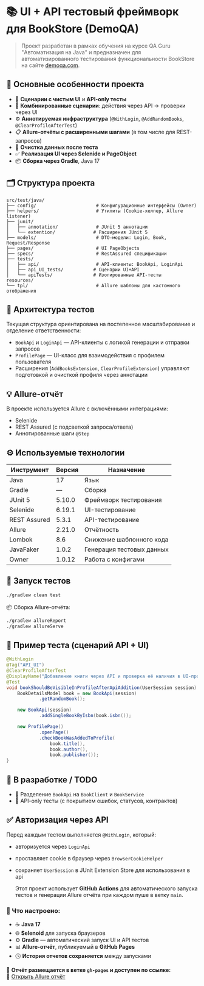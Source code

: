 # 📚 UI + API тестовый фреймворк для BookStore (DemoQA)

> Проект разработан в рамках обучения на курсе QA Guru "Автоматизация на Java" и предназначен для автоматизированного тестирования функциональности BookStore на сайте [demoqa.com](https://demoqa.com/).

## 🧩 Основные особенности проекта

- 🧪 **Сценарии с чистым UI** и **API-only тесты**
- 🔗 **Комбинированные сценарии**: действия через API → проверки через UI
- ⚙️ **Аннотируемая инфраструктура** (`@WithLogin`, `@AddRandomBooks`, `@ClearProfileAfterTest`)
- 📋 **Allure-отчёты с расширенными шагами** (в том числе для REST-запросов)
- 🧹 **Очистка данных после теста**
- ✅ **Реализация UI через Selenide и PageObject**
- 📦 **Сборка через Gradle**, Java 17

## 🗂 Структура проекта

```
src/test/java/
├── config/                      # Конфигурационные интерфейсы (Owner)
├── helpers/                     # Утилиты (Cookie-хелпер, Allure listener)
├── junit/
│   ├── annotation/              # JUnit 5 аннотации
│   └── extention/              # Расширения JUnit 5
├── models/                      # DTO-модели: Login, Book, Request/Response
├── pages/                       # UI PageObjects
├── specs/                       # RestAssured спецификации
├── tests/
│   ├── api/                     # API-клиенты: BookApi, LoginApi
│   ├── api_UI_tests/           # Сценарии UI+API
│   └── apiTests/               # Изолированные API-тесты
resources/
└── tpl/                         # Allure шаблоны для кастомного отображения
```

## 🧠 Архитектура тестов

Текущая структура ориентирована на постепенное масштабирование и отделение ответственности:

- `BookApi` и `LoginApi` — API-клиенты с логикой генерации и отправки запросов
- `ProfilePage` — UI-класс для взаимодействия с профилем пользователя
- Расширения (`AddBooksExtension`, `ClearProfileExtension`) управляют подготовкой и очисткой профиля через аннотации

## 💡 Allure-отчёт

В проекте используется Allure с включёнными интеграциями:
- Selenide
- REST Assured (с подсветкой запроса/ответа)
- Аннотированные шаги `@Step`

## ⚙️ Используемые технологии

| Инструмент              | Версия     | Назначение                     |
|-------------------------|------------|--------------------------------|
| Java                    | 17         | Язык                           |
| Gradle                  | —          | Сборка                         |
| JUnit 5                 | 5.10.0     | Фреймворк тестирования         |
| Selenide                | 6.19.1     | UI-тестирование                |
| REST Assured            | 5.3.1      | API-тестирование               |
| Allure                  | 2.21.0     | Отчётность                     |
| Lombok                  | 8.6        | Снижение шаблонного кода       |
| JavaFaker               | 1.0.2      | Генерация тестовых данных      |
| Owner                   | 1.0.12     | Работа с конфигами             |

## 🚀 Запуск тестов

```bash
./gradlew clean test
```

📦 Сборка Allure-отчёта:
```bash
./gradlew allureReport
./gradlew allureServe
```

## 🧪 Пример теста (сценарий API + UI)

```java
@WithLogin
@Tag("API_UI")
@ClearProfileAfterTest
@DisplayName("Добавление книги через API и проверка её наличия в UI-профиле")
@Test
void bookShouldBeVisibleInProfileAfterApiAddition(UserSession session) {
    BookDetailsModel book = new BookApi(session)
            .getRandomBook();

    new BookApi(session)
            .addSingleBookByIsbn(book.isbn());

    new ProfilePage()
            .openPage()
            .checkBookWasAddedToProfile(
                book.title(),
                book.author(),
                book.publisher());
}
```

## 🔧 В разработке / TODO

- 🔄 Разделение `BookApi` на `BookClient` и `BookService`
- 🧪 API-only тесты (с покрытием ошибок, статусов, контрактов)

## ✅ Авторизация через API

Перед каждым тестом выполняется `@WithLogin`, который:
- авторизуется через `LoginApi`
- проставляет cookie в браузер через `BrowserCookieHelper`
- сохраняет `UserSession` в JUnit Extension Store для использования в api

  Этот проект использует **GitHub Actions** для автоматического запуска тестов и генерации Allure отчёта при каждом пуше в ветку `main`.

### 🔧 Что настроено:
- ☕ **Java 17**
- 🌐 **Selenoid** для запуска браузеров
- ⚙️ **Gradle** — автоматический запуск UI и API тестов
- 📊 **Allure-отчёт**, публикуемый в **GitHub Pages**
- 🕓 **История отчетов сохраняется** между запусками

📂 **Отчёт размещается в ветке `gh-pages` и доступен по ссылке:**  
🔗 [Открыть Allure отчёт](https://sentidas.github.io/UI_API_java_demoQA/)
